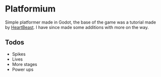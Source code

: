 # Platformium
Simple platformer made in Godot, the base of the game was a tutorial made by [HeartBeast](https://www.youtube.com/channel/UCrHQNOyU1q6BFEfkNq2CYMA). I have since made some additions with more on the way.

## Todos
* Spikes
* Lives
* More stages
* Power ups
